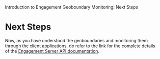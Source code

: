                            

Introduction to Engagement Geoboundary Monitoring: Next Steps

Next Steps
==========

Now, as you have understood the geoboundaries and monitoring them through the client applications, do refer to the link for the complete details of the [Engagement Server API documentation](../../../Foundry/engagement_api_guide/Content/Introduction_1.md).
